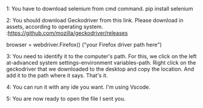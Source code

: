 




1:  You have to download selenium from cmd command.     pip install selenium

2:  You should download Geckodriver from this link. Please download in assets, according to operating system.  :https://github.com/mozilla/geckodriver/releases

browser = webdriver.Firefox()     ("your Firefox driver path here")


3:  You need to identify it to the computer's path. For this, we click on the left at-advanced system settings-environment variables-path.
Right click on the geckodriver that we downloaded to the desktop and copy the location. And add it to the path where it says. That's it.


4:  You can run it with any ide you want. I'm using Vscode.


5:   You are now ready to open the file I sent you.



   